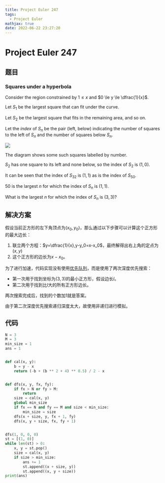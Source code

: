 ```yaml
---
title: Project Euler 247
tags:
  - Project Euler
mathjax: true
date: 2022-06-22 23:27:20
---
```


<escape><!-- more --></escape>

# Project Euler 247

## 题目

### Squares under a hyperbola

Consider the region constrained by $1 \le x$ and $0 \le y \le \dfrac{1}{x}$.

Let $S_1$ be the largest square that can fit under the curve.

Let $S_2$ be the largest square that fits in the remaining area, and so on.

Let the *index* of $S_n$ be the pair (left, below) indicating the number of squares to the left of $S_n$ and the number of squares below $S_n$.

![](../images/p247_hypersquares.gif)

The diagram shows some such squares labelled by number.

$S_2$ has one square to its left and none below, so the index of $S_2$ is $(1,0)$.

It can be seen that the index of $S_{32}$ is $(1,1)$ as is the index of $S_{50}$.

$50$ is the largest $n$ for which the index of $S_n$ is $(1,1)$.

What is the largest $n$ for which the index of $S_n$ is $(3,3)$?

## 解决方案

假设当前正方形的左下角顶点为$(x_0,y_0)$，那么通过以下步骤可以计算这个正方形的最大边长：

1. 联立两个方程：$y=\dfrac{1}{x},y-y_0=x-x_0$，最终解得出右上角的定点为$(x,y)$
2. 这个正方形的边长为$x-x_0$。

为了进行加速，代码实现没有使用[优先队列](https://en.wikipedia.org/wiki/Priority_queue)，而是使用了两次深度优先搜索：

- 第一次用于找到坐标为$(3,3)$的最小正方形，假设边长$l$。
- 第二次用于找到比$l$大的所有正方形边长。

两次搜索完成后，找到的个数加$1$就是答案。

由于第二次深度优先搜索递归深度太大，故使用非递归进行模拟。

## 代码

```py
N = 3
M = 3
min_size = 1
ans = 1


def cal(x, y):
    b = y - x
    return (-b + (b ** 2 + 4) ** 0.5) / 2 - x


def dfs(x, y, fx, fy):
    if fx > N or fy > M:
        return
    size = cal(x, y)
    global min_size
    if fx == N and fy == M and size < min_size:
        min_size = size
    dfs(x + size, y, fx + 1, fy)
    dfs(x, y + size, fx, fy + 1)


dfs(1, 0, 0, 0)
st = [(1, 0)]
while len(st) > 0:
    x, y = st.pop()
    size = cal(x, y)
    if size > min_size:
        ans += 1
        st.append((x + size, y))
        st.append((x, y + size))
print(ans)

```
